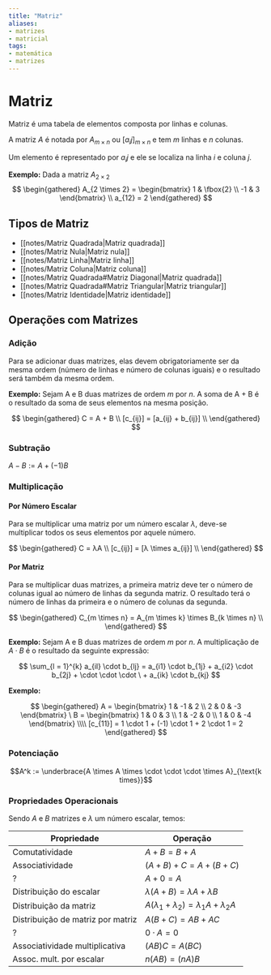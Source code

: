 ```yaml
---
title: "Matriz"
aliases:
- matrizes
- matricial
tags:
- matemática
- matrizes
---
```

# Matriz

Matriz é uma tabela de elementos composta por linhas e colunas.

A matriz $A$ é notada por $A_{m \times n}$ ou $[a_ij]_{m \times n}$ e tem $m$ linhas e $n$ colunas.

Um elemento é representado por $a_ij$ e ele se localiza na linha $i$ e coluna $j$.

**Exemplo:** Dada a matriz $A_{2  \times 2}$
$$
\begin{gathered}
A_{2 \times 2} =
\begin{bmatrix}
	1 & \fbox{2} \\
	-1 & 3
\end{bmatrix} \\
a_{12} = 2
\end{gathered}
$$

## Tipos de Matriz

- [[notes/Matriz Quadrada|Matriz quadrada]]
- [[notes/Matriz Nula|Matriz nula]]
- [[notes/Matriz Linha|Matriz linha]]
- [[notes/Matriz Coluna|Matriz coluna]]
- [[notes/Matriz Quadrada#Matriz Diagonal|Matriz quadrada]]
- [[notes/Matriz Quadrada#Matriz Triangular|Matriz triangular]]
- [[notes/Matriz Identidade|Matriz identidade]]

## Operações com Matrizes

### Adição

Para se adicionar duas matrizes, elas devem obrigatoriamente ser da mesma ordem (número de linhas e número de colunas iguais) e o resultado será também da mesma ordem.

**Exemplo:**
Sejam A e B duas matrizes de ordem $m$ por $n$. A soma de A + B é o resultado da soma de seus elementos na mesma posição.

$$
\begin{gathered}
C = A + B \\
[c_{ij}] = [a_{ij} + b_{ij}] \\
\end{gathered}
$$

### Subtração

$A - B := A + (-1)B$

### Multiplicação

#### Por Número Escalar

Para se multiplicar uma matriz por um número escalar $λ$, deve-se multiplicar todos os seus elementos por aquele número.

$$
\begin{gathered}
C = λA \\
[c_{ij}] = [λ \times a_{ij}] \\
\end{gathered}
$$

#### Por Matriz

Para se multiplicar duas matrizes, a primeira matriz deve ter o número de colunas igual ao número de linhas da segunda matriz. O resultado terá o número de linhas da primeira e o número de colunas da segunda.

$$
\begin{gathered}
C_{m \times n} = A_{m \times k} \times B_{k \times n} \\
\end{gathered}
$$


**Exemplo:**
Sejam A e B duas matrizes de ordem $m$ por $n$. A multiplicação de $A \cdot B$ é o resultado da seguinte expressão:

$$
\sum_{l = 1}^{k} a_{il} \cdot b_{lj} = a_{i1} \cdot b_{1j} + a_{i2} \cdot b_{2j} + \cdot \cdot \cdot \ + a_{ik} \cdot b_{kj} 
$$

**Exemplo:**

$$
\begin{gathered}
A =
\begin{bmatrix}
	1 & -1 & 2 \\
	2 & 0 & -3
\end{bmatrix}
\
B =
\begin{bmatrix}
	1 & 0 & 3 \\
	1 & -2 & 0 \\
	1 & 0 & -4
\end{bmatrix} \\\\
[c_{11}] = 1 \cdot 1 + (-1) \cdot 1 + 2 \cdot 1 = 2
\end{gathered}
$$

### Potenciação

$$A^k := \underbrace{A \times A \times \cdot \cdot \cdot \times A}_{\text{k times}}$$

### Propriedades Operacionais

Sendo $A$ e $B$ matrizes e $λ$ um número escalar, temos:

| Propriedade                       | Operação                     |
| --------------------------------- | ---------------------------- |
| Comutatividade                    | $A + B = B + A$              |
| Associatividade                   | $(A + B) + C = A + (B + C)$  |
| ?                                 | $A + 0 = A$                  |
| Distribuição do escalar           | $λ(A + B) = λA + λB$         |
| Distribuição da matriz            | $A(λ_1 + λ_2) = λ_1A + λ_2A$ |
| Distribuição de matriz por matriz | $A(B + C) = AB + AC$         |
| ?                                 | $0 \cdot A = 0$              |
| Associatividade multiplicativa    | $(AB)C = A(BC)$              |
| Assoc. mult. por escalar          | $n(AB) = (nA)B$              |
